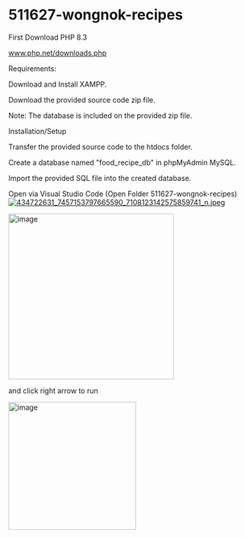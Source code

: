 # 511627-wongnok-recipes


First Download PHP 8.3

www.php.net/downloads.php

Requirements:

Download and Install XAMPP.

Download the provided source code zip file.

Note: The database is included on the provided zip file.

Installation/Setup

Transfer the provided source code to the htdocs folder.

Create a database named "food_recipe_db" in phpMyAdmin MySQL.

Import the provided SQL file into the created database.

Open via Visual Studio Code (Open Folder 511627-wongnok-recipes)
[<img src="https://img5.pic.in.th/file/secure-sv1/434722631_7457153797665590_7108123142575859741_n.jpeg" alt="434722631_7457153797665590_7108123142575859741_n.jpeg" border="0" />](https://img5.pic.in.th/file/secure-sv1/434722631_7457153797665590_7108123142575859741_n.jpeg)

<img width="328" alt="image" src="https://user-images.githubusercontent.com/53041460/165452497-ebdafffa-d0d0-44e7-9147-ceb6cec829c2.png">


and click right arrow to run

<img width="253" alt="image" src="https://user-images.githubusercontent.com/53041460/165502302-873ac22b-3b0a-473f-bd78-39925b98c5ad.png">






